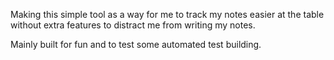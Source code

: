 Making this simple tool as a way for me to track my notes easier at the table without extra features to distract me from writing my notes. 

Mainly built for fun and to test some automated test building. 
